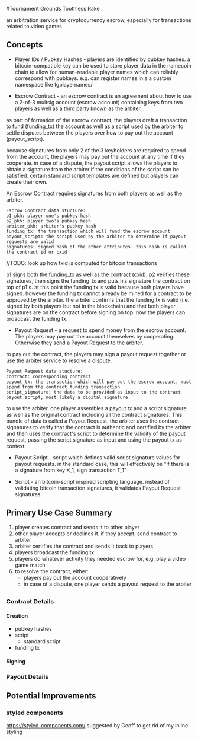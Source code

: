 #Tournament Grounds Toothless Rake 

an arbitration service for cryptocurrency escrow, especially for transactions related to video games

## Concepts
* Player IDs / Pubkey Hashes - players are identified by pubkey hashes. a bitcoin-compatible key can be used to store player data in the namecoin chain to allow for human-readable player names which can reliably correspond with pubkeys. e.g. can register names in a a custom namespace like tgplayernames/

* Escrow Contract - an escrow contract is an agreement about how to use a 2-of-3 multsig account (escrow account) containing keys from two players as well as a third party known as the arbiter. 

as part of formation of the escrow contract, the players draft a transaction to fund (funding_tx) the account as well as a script used by the arbiter to settle disputes between the players over how to pay out the account (payout_script). 

because signatures from only 2 of the 3 keyholders are required to spend from the account, the players may pay out the account at any time if they cooperate. in case of a dispute, the payout script allows the players to obtain a signature from the arbiter if the conditions of the script can be satisfied. certain standard script templates are defined but players can create their own.

An Escrow Contract requires signatures from both players as well as the arbiter.

```
Escrow Contract data stucture:
p1_pkh: player one's pubkey hash 
p2_pkh: player two's pubkey hash
arbiter_pkh: arbiter's pubkey hash
funding_tx: the transaction which will fund the escrow account
payout_script: the script used by the arbiter to determine if payout requests are valid
signatures: signed hash of the other attributes. this hash is called the contract id or cxid
```
//TODO: look up how txid is computed for bitcoin transactions

p1 signs both the funding_tx as well as the contract (cxid). 
p2 verifies these signatures, then signs the funding_tx and puts his signature the contract on top of p1's. at this point the funding tx is valid because both players have signed. however the funding tx cannot already be mined for a contract to be approved by the arbiter.
the arbiter confirms that the funding tx is valid (i.e. signed by both players but not in the blockchain) and that both player signatures are on the contract before signing on top. now the players can broadcast the funding tx. 

* Payout Request - a request to spend money from the escrow account. The players may pay out the account themselves by cooperating. Otherwise they send a Payout Request to the arbiter. 

to pay out the contract, the players may sign a payout request together or use the arbiter service to resolve a dispute.


```
Payout Request data stucture:
contract: corresponding contract
payout_tx: the transaction which will pay out the escrow account. must spend from the contract funding transaction 
script_signature: the data to be provided as input to the contract payout script, most likely a digital signature
```

to use the arbiter, one player assembles a payout tx and a script signature as well as the original contract including all the contract signatures. This bundle of data is called a Payout Request. the arbiter uses the contract signatures to verify that the contract is authentic and certified by the arbiter and then uses the contract's script to determine the validity of the payout request, passing the script signature as input and using the payout tx as context.

* Payout Script - script which defines valid script signature values for payout requests. in the standard case, this will effectively be "if there is a signature from key K_1, sign transaction T_1"

* Script - an bitcoin-script inspired scripting language. instead of validating bitcoin transaction signatures, it validates Payout Request signatures.

## Primary Use Case Summary

1. player creates contract and sends it to other player
2. other player accepts or declines it. if they accept, send contract to arbiter
3. arbiter certifies the contract and sends it back to players
4. players broadcast the funding tx
5. players do whatever activity they needed escrow for, e.g. play a video game match
6. to resolve the contract, either:
    * players pay out the account cooperatively
    * in case of a dispute, one player sends a payout request to the arbiter

## 

## 
### Contract Details
#### Creation
* pubkey hashes
* script
    * standard script
* funding tx
#### Signing
### Payout Details

## Potential Improvements

### styled components 
https://styled-components.com/
suggested by Geoff to get rid of my inline styling

